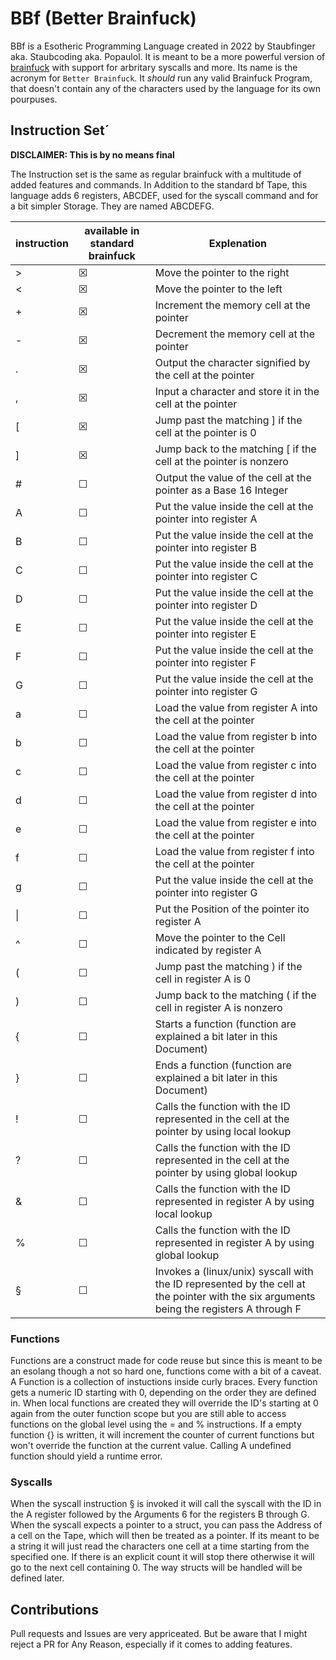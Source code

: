 # BBf (Better Brainfuck)

BBf is a Esotheric Programming Language created in 2022 by Staubfinger aka. Staubcoding aka. Popaulol.
It is meant to be a more powerful version of [brainfuck](https://esolangs.org/wiki/Brainfuck) with support for arbritary syscalls and more.
Its name is the acronym for `Better Brainfuck`.
It *should* run any valid Brainfuck Program, that doesn't contain any of the characters used by the language for its own pourpuses.

## Instruction Set´
**DISCLAIMER: This is by no means final**

The Instruction set is the same as regular brainfuck with a multitude of added features and commands.
In Addition to the standard bf Tape, this language adds 6 registers, ABCDEF, used for the syscall command and for a bit simpler Storage.
They are named ABCDEFG.

| instruction | available in standard brainfuck | Explenation 
|-------------|---------------------------------|-------------
| >           | &#9746;                         | Move the pointer to the right
| <           | &#9746;          	            | Move the pointer to the left
| +           | &#9746;          	            | Increment the memory cell at the pointer
| -           | &#9746;          	            | Decrement the memory cell at the pointer
| .           | &#9746;          	            | Output the character signified by the cell at the pointer
| ,           | &#9746;          	            | Input a character and store it in the cell at the pointer
| [           | &#9746;          	            | Jump past the matching ] if the cell at the pointer is 0
| ]           | &#9746;           	            | Jump back to the matching [ if the cell at the pointer is nonzero
| #           | &#9744;                         | Output the value of the cell at the pointer as a Base 16 Integer
| A           | &#9744;                         | Put the value inside the cell at the pointer into register A
| B           | &#9744;                         | Put the value inside the cell at the pointer into register B
| C           | &#9744;                         | Put the value inside the cell at the pointer into register C
| D           | &#9744;                         | Put the value inside the cell at the pointer into register D
| E           | &#9744;                         | Put the value inside the cell at the pointer into register E
| F           | &#9744;                         | Put the value inside the cell at the pointer into register F
| G           | &#9744;                         | Put the value inside the cell at the pointer into register G
| a           | &#9744;                         | Load the value from register A into the cell at the pointer
| b           | &#9744;                         | Load the value from register b into the cell at the pointer
| c           | &#9744;                         | Load the value from register c into the cell at the pointer
| d           | &#9744;                         | Load the value from register d into the cell at the pointer
| e           | &#9744;                         | Load the value from register e into the cell at the pointer
| f           | &#9744;                         | Load the value from register f into the cell at the pointer
| g           | &#9744;                         | Put the value inside the cell at the pointer into register G
| \|          | &#9744;                         | Put the Position of the pointer ito register A
| ^           | &#9744;                         | Move the pointer to the Cell indicated by register A
| (           | &#9744;              	        | Jump past the matching ) if the cell in register A is 0
| )           | &#9744;              	        | Jump back to the matching ( if the cell in register A is nonzero
| {           | &#9744;                         | Starts a function (function are explained a bit later in this Document)
| }           | &#9744;                         | Ends a function (function are explained a bit later in this Document)
| !           | &#9744;                         | Calls the function with the ID represented in the cell at the pointer by using local lookup
| ?           | &#9744;                         | Calls the function with the ID represented in the cell at the pointer by using global lookup
| &           | &#9744;                         | Calls the function with the ID represented in register A by using local lookup
| %           | &#9744;                         | Calls the function with the ID represented in register A by using global lookup
| §           | &#9744;                         | Invokes a (linux/unix) syscall with the ID represented by the cell at the pointer with the six arguments being the registers A through F

### Functions
Functions are a construct made for code reuse but since this is meant to be an esolang though a not so hard one, functions come with a bit of a caveat.
A Function is a collection of instuctions inside curly braces. Every function gets a numeric ID starting with 0, depending on the order they are defined in.
When local functions are created they will override the ID's starting at 0 again from the outer function scope but you are still able to access functions on the global level using the = and % instructions.
If a empty function {} is written, it will increment the counter of current functions but won't override the function at the current value.
Calling A undefined function should yield a runtime error.

### Syscalls
When the syscall instruction § is invoked it will call the syscall with the ID in the A register followed by the Arguments 6 for the registers B through G.
When the syscall expects a pointer to a struct, you can pass the Address of a cell on the Tape, which will then be treated as a pointer. If its meant to be a string it will just read the characters one cell at a time starting from the specified one. If there is an explicit count it will stop there otherwise it will go to the next cell containing 0.
The way structs will be handled will be defined later.

## Contributions

Pull requests and Issues are very appriceated.
But be aware that I might reject a PR for Any Reason, especially if it comes to adding features.
